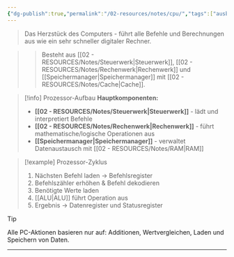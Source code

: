 ```yaml
---
{"dg-publish":true,"permalink":"/02-resources/notes/cpu/","tags":["ausbildung/gfn/ap1/vorbereitung","hardware/cpu","informatik/architektur"],"noteIcon":"","updated":"2025-10-29T12:59:04.637+01:00"}
---
```



> Das Herzstück des Computers - führt alle Befehle und Berechnungen aus wie ein sehr schneller digitaler Rechner.

>> Besteht aus [[02 - RESOURCES/Notes/Steuerwerk\|Steuerwerk]], [[02 - RESOURCES/Notes/Rechenwerk\|Rechenwerk]] und [[Speichermanager\|Speichermanager]] mit [[02 - RESOURCES/Notes/Cache\|Cache]].

>[!info] Prozessor-Aufbau
>**Hauptkomponenten:**
>- **[[02 - RESOURCES/Notes/Steuerwerk\|Steuerwerk]]** - lädt und interpretiert Befehle
>- **[[02 - RESOURCES/Notes/Rechenwerk\|Rechenwerk]]** - führt mathematische/logische Operationen aus
>- **[[Speichermanager\|Speichermanager]]** - verwaltet Datenaustausch mit [[02 - RESOURCES/Notes/RAM\|RAM]]

>[!example] Prozessor-Zyklus
>1. Nächsten Befehl laden → Befehlsregister
>2. Befehlszähler erhöhen & Befehl dekodieren  
>3. Benötigte Werte laden
>4. [[ALU\|ALU]] führt Operation aus
>5. Ergebnis → Datenregister und Statusregister

>[!tip] 
>Alle PC-Aktionen basieren nur auf: Additionen, Wertvergleichen, Laden und Speichern von Daten.

---